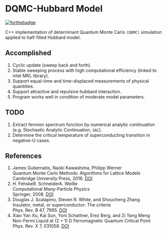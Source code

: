 DQMC-Hubbard Model
==================

[![forthebadge](https://forthebadge.com/images/badges/works-on-my-machine.svg)](https://forthebadge.com)

C++ implementation of determinant Quantum Monte Carlo `(DQMC)` simulation applied to half-filled Hubbard model.

Accomplished
------------
1. Cyclic update (sweep back and forth).
2. Stable sweeping process with high computational efficiency (linked to intel MKL library).
3. Support equal-time and time-displaced measurements of physical quantities.
4. Support attractive and repulsive hubbard interaction.
5. Program works well in condition of moderate model parameters. 

TODO
----
1. Extract fermion spectrum function by numerical analytic continuation (e.g. Stochastic Analytic Continuation, `SAC`).
2. Determine the critical temperature of superconducting transition in negative-U cases.

References
----------
1. James Gubernatis, Naoki Kawashima, Philipp Werner  
   Quantum Monte Carlo Methods: Algorithms for Lattice Models  
   Cambridge University Press, 2016. [DOI](https://doi.org/10.1017/CBO9780511902581)
2. H. FehskeR. SchneiderA. Weiße  
   Computational Many-Particle Physics  
   Springer, 2008. [DOI](https://doi.org/10.1007/978-3-540-74686-7)
3. Douglas J. Scalapino, Steven R. White, and Shoucheng Zhang  
   Insulator, metal, or superconductor: The criteria  
   Phys. Rev. B 47, 7995. [DOI](https://doi.org/10.1103/PhysRevB.47.7995)
4. Xiao Yan Xu, Kai Sun, Yoni Schattner, Erez Berg, and Zi Yang Meng  
   Non-Fermi Liquid at (2 + 1) D Ferromagnetic Quantum Critical Point  
   Phys. Rev. X 7, 031058. [DOI](https://doi.org/10.1103/PhysRevX.7.031058)
   